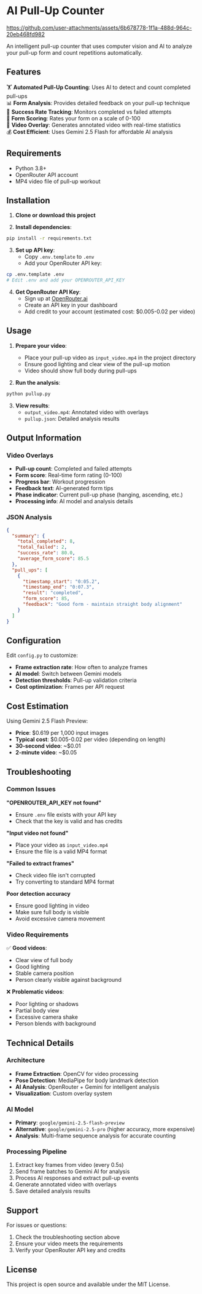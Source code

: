 # AI Pull-Up Counter

https://github.com/user-attachments/assets/6b678778-1f1a-488d-964c-20eb468fd982

An intelligent pull-up counter that uses computer vision and AI to analyze your pull-up form and count repetitions automatically.

## Features

🏋️ **Automated Pull-Up Counting**: Uses AI to detect and count completed pull-ups  
📊 **Form Analysis**: Provides detailed feedback on your pull-up technique  
🎯 **Success Rate Tracking**: Monitors completed vs failed attempts  
📏 **Form Scoring**: Rates your form on a scale of 0-100  
🎥 **Video Overlay**: Generates annotated video with real-time statistics  
💰 **Cost Efficient**: Uses Gemini 2.5 Flash for affordable AI analysis  

## Requirements

- Python 3.8+
- OpenRouter API account
- MP4 video file of pull-up workout

## Installation

1. **Clone or download this project**

2. **Install dependencies**:
```bash
pip install -r requirements.txt
```

3. **Set up API key**:
   - Copy `.env.template` to `.env`
   - Add your OpenRouter API key:
```bash
cp .env.template .env
# Edit .env and add your OPENROUTER_API_KEY
```

4. **Get OpenRouter API Key**:
   - Sign up at [OpenRouter.ai](https://openrouter.ai)
   - Create an API key in your dashboard
   - Add credit to your account (estimated cost: $0.005-0.02 per video)

## Usage

1. **Prepare your video**:
   - Place your pull-up video as `input_video.mp4` in the project directory
   - Ensure good lighting and clear view of the pull-up motion
   - Video should show full body during pull-ups

2. **Run the analysis**:
```bash
python pullup.py
```

3. **View results**:
   - `output_video.mp4`: Annotated video with overlays
   - `pullup.json`: Detailed analysis results

## Output Information

### Video Overlays
- **Pull-up count**: Completed and failed attempts
- **Form score**: Real-time form rating (0-100)
- **Progress bar**: Workout progression
- **Feedback text**: AI-generated form tips
- **Phase indicator**: Current pull-up phase (hanging, ascending, etc.)
- **Processing info**: AI model and analysis details

### JSON Analysis
```json
{
  "summary": {
    "total_completed": 8,
    "total_failed": 2,
    "success_rate": 80.0,
    "average_form_score": 85.5
  },
  "pull_ups": [
    {
      "timestamp_start": "0:05.2",
      "timestamp_end": "0:07.3",
      "result": "completed",
      "form_score": 85,
      "feedback": "Good form - maintain straight body alignment"
    }
  ]
}
```

## Configuration

Edit `config.py` to customize:

- **Frame extraction rate**: How often to analyze frames
- **AI model**: Switch between Gemini models
- **Detection thresholds**: Pull-up validation criteria
- **Cost optimization**: Frames per API request

## Cost Estimation

Using Gemini 2.5 Flash Preview:
- **Price**: $0.619 per 1,000 input images
- **Typical cost**: $0.005-0.02 per video (depending on length)
- **30-second video**: ~$0.01
- **2-minute video**: ~$0.05

## Troubleshooting

### Common Issues

**"OPENROUTER_API_KEY not found"**
- Ensure `.env` file exists with your API key
- Check that the key is valid and has credits

**"Input video not found"**
- Place your video as `input_video.mp4`
- Ensure the file is a valid MP4 format

**"Failed to extract frames"**
- Check video file isn't corrupted
- Try converting to standard MP4 format

**Poor detection accuracy**
- Ensure good lighting in video
- Make sure full body is visible
- Avoid excessive camera movement

### Video Requirements

✅ **Good videos**:
- Clear view of full body
- Good lighting
- Stable camera position
- Person clearly visible against background

❌ **Problematic videos**:
- Poor lighting or shadows
- Partial body view
- Excessive camera shake
- Person blends with background

## Technical Details

### Architecture
- **Frame Extraction**: OpenCV for video processing
- **Pose Detection**: MediaPipe for body landmark detection
- **AI Analysis**: OpenRouter + Gemini for intelligent analysis
- **Visualization**: Custom overlay system

### AI Model
- **Primary**: `google/gemini-2.5-flash-preview`
- **Alternative**: `google/gemini-2.5-pro` (higher accuracy, more expensive)
- **Analysis**: Multi-frame sequence analysis for accurate counting

### Processing Pipeline
1. Extract key frames from video (every 0.5s)
2. Send frame batches to Gemini AI for analysis
3. Process AI responses and extract pull-up events
4. Generate annotated video with overlays
5. Save detailed analysis results

## Support

For issues or questions:
1. Check the troubleshooting section above
2. Ensure your video meets the requirements
3. Verify your OpenRouter API key and credits

## License

This project is open source and available under the MIT License. 
